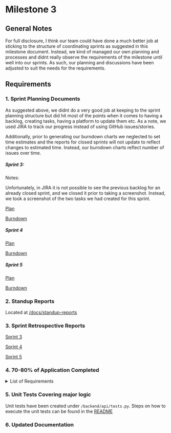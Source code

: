 # Milestone 3

## General Notes

For full disclosure, I think our team could have done a much better job at sticking to the structure of coordinating sprints as suggested in this milestone document. Instead, we kind of managed our own planning and processes and didnt really observe the requirements of the milestone until well into our sprints. As such, our planning and discussions have been adjusted to suit the needs for the requirements. 

## Requirements

### 1. Sprint Planning Documents

As suggested above, we didnt do a very good job at keeping to the sprint planning structure but did hit most of the points when it comes to having a backlog, creating tasks, having a platform to update them etc. As a note, we used JIRA to track our progress instead of using GitHub issues/stories. 

Additionally, prior to generating our burndown charts we neglected to set time estimates and the reports for closed sprints will not update to reflect changes to estimated time. Instead, our burndown charts reflect number of issues over time. 

##### Sprint 3: 

Notes: 

Unfortunately, in JIRA it is not possible to see the previous backlog for an already closed sprint, and we closed it prior to taking a screenshot. Instead, we took a screenshot of the two tasks we had created for this sprint. 

[Plan](/docs/planning/sprint03/plan.md)

[Burndown](/docs/planning/sprint03/burndown.png)

##### Sprint 4 

[Plan](/docs/planning/sprint04/plan.md)

[Burndown](/docs/planning/sprint04/burndown.png)

##### Sprint 5

[Plan](/docs/planning/sprint05/plan.md)

[Burndown](/docs/planning/sprint05/burndown.png)

### 2. Standup Reports

Located at [/docs/standup-reports](/docs/standup-reports)

### 3. Sprint Retrospective Reports

[Sprint 3](/docs/planning/sprint03/retrospective.md)

[Sprint 4](/docs/planning/sprint04/retrospective.md)

[Sprint 5](/docs/planning/sprint05/retrospective.md)

### 4. 70-80% of Application Completed

<details>
    <summary>List of Requirements</summary>

    #### User Authentication and Access
    a. ~~The system must require all users to authenticate themselves before giving them access to the system.~~
    i. ~~On first login, the system must allow the user to sign up a new account with username and password.~~
    b. ~~On subsequent login, the system must allow users to enter their username and password. If entered correctly, the user must be given access to the system. If entered incorrectly, the system must allow the user to try again.~~
    c. ~~Users have a combination of the following roles/permissions: Manager, Drink Meister, Sponsor.~~
    d. ~~Users with Manager permissions must have access to all Manager features.~~
    e. ~~Users with Drink Meister permissions must have access to all Drink Meister features.~~
    f. Users with Sponsor permissions must have access to all Sponsor features.

    ### User Profile Features
    a. ~~The system will allow any authenticated user to verify their own username and password.~~
    b. The system should not allow any user without Manager permissions from viewing or modifying any other user profile.
    c. ~~The system should allow user to view the balance in their account~~
    d. The system should allow users to preload money into their account.
    e. The system should allow users to use the money from their account.

    ### User Features
    a. ~~All users will be given Default Permissions and will have access to all Default features.~~
    b. The system will allow users with Default rights to sign up for, track, and edit score for tournaments.
    i. The system will allow the User to select a tournament from a list. When the user selects an event, the system will display a new section on the dashboard to enter score.
    c. ~~Users will be able to select a drink at any time, provided by the Drink Meister.~~
    i. If the user decides to order a drink, the system requires the user pays before placing the order.
    d. The User should be able to view a leaderboard of past tournaments.
    i. Tournaments leaderboards will be populated once the given tournament reaches completion by the Manager’s order.
    e. The user should be able to leave the tournament at any point.
    i. ~~No refunds for the drinks ordered.~~

    ### Manager Features
    a. ~~Managers will be given Manager rights and have access to all Manager features.~~
    b. ~~Managers will have the option to start and stop tournaments at any given moment.~~
    i. Managers can allocate prize money, which is contingent on the donations of sponsors.
    c. Managers can change the roles of all other users.

    ### Drink Meister Features
    a. ~~Meisters will be given Drink Meister rights and have access to all Drink Meister features.~~
    b. ~~Meisters must view customer orders.~~
    c. ~~Meisters can Add different drink selections for users.~~
    d. ~~Meisters can Remove different drink selections for users.~~
    e. ~~Meisters can Modify different drink selections for users.~~

    ### Sponsors
    a. Sponsors will be given Sponsor rights and have access to all Sponsor features.
    b. Sponsors must upload a picture file for their logo.
    c. Sponsors allocate donations to be handles and distributed by the Manager role.
    d. Sponsors that donate will have their logos appear on user screens.






    ### Non-Functional Requirements

    1. <s>The system must user a database</s>
    a. ~~The system’s database must store user account information, including Username, Password, and Account Balance.~~
    b. ~~The system must store information about the tournaments represented in the system.~~
    i. ~~The system must keep track of the individual users within the tournament by representing them with User ID’s.~~
    2. ~~The team will use the Git version control system, with GitHub as a remote repository.~~
    3. ~~The system must be deployable~~
    a. ~~Can either be local or cloud hosted.~~
    4. ~~The system’s interface must be mobile device friendly.~~
</details>

### 5. Unit Tests Covering major logic

Unit tests have been created under `/backend/api/tests.py`. Steps on how to execute the unit tests can be found in the [README](/README.md)

### 6. Updated Documentation







